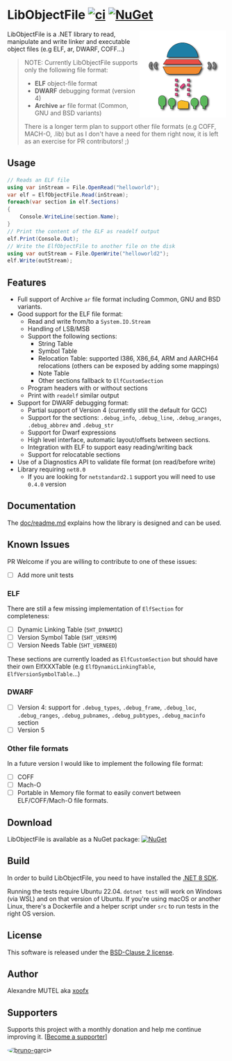 # LibObjectFile [![ci](https://github.com/xoofx/LibObjectFile/actions/workflows/CI.yml/badge.svg)](https://github.com/xoofx/LibObjectFile/actions/workflows/CI.yml) [![NuGet](https://img.shields.io/nuget/v/LibObjectFile.svg)](https://www.nuget.org/packages/LibObjectFile/)

<img align="right" width="200px" height="200px" src="https://raw.githubusercontent.com/xoofx/LibObjectFile/master/img/libobjectfile.png">

LibObjectFile is a .NET library to read, manipulate and write linker and executable object files (e.g ELF, ar, DWARF, COFF...)

> NOTE: Currently LibObjectFile supports only the following file format:
>
> - **ELF** object-file format
> - **DWARF** debugging format (version 4)
> - **Archive `ar`** file format (Common, GNU and BSD variants)
>
> There is a longer term plan to support other file formats (e.g COFF, MACH-O, .lib) but as I don't 
> have a need for them right now, it is left as an exercise for PR contributors! ;)

## Usage

```C#
// Reads an ELF file
using var inStream = File.OpenRead("helloworld");
var elf = ElfObjectFile.Read(inStream);
foreach(var section in elf.Sections)
{
    Console.WriteLine(section.Name);
}
// Print the content of the ELF as readelf output
elf.Print(Console.Out);
// Write the ElfObjectFile to another file on the disk
using var outStream = File.OpenWrite("helloworld2");
elf.Write(outStream);
```

## Features
- Full support of Archive `ar` file format including Common, GNU and BSD variants.
- Good support for the ELF file format:
  - Read and write from/to a `System.IO.Stream`
  - Handling of LSB/MSB
  - Support the following sections: 
    - String Table
    - Symbol Table
    - Relocation Table: supported I386, X86_64, ARM and AARCH64 relocations (others can be exposed by adding some mappings)
    - Note Table
    - Other sections fallback to `ElfCustomSection`
  - Program headers with or without sections
  - Print with `readelf` similar output
- Support for DWARF debugging format:
  - Partial support of Version 4 (currently still the default for GCC)
  - Support for the sections: `.debug_info`, `.debug_line`, `.debug_aranges`, `.debug_abbrev` and `.debug_str` 
  - Support for Dwarf expressions
  - High level interface, automatic layout/offsets between sections.
  - Integration with ELF to support easy reading/writing back
  - Support for relocatable sections
- Use of a Diagnostics API to validate file format (on read/before write)
- Library requiring `net8.0`
    - If you are looking for `netstandard2.1` support you will need to use `0.4.0` version

## Documentation

The [doc/readme.md](doc/readme.md) explains how the library is designed and can be used.

## Known Issues

PR Welcome if you are willing to contribute to one of these issues:

- [ ] Add more unit tests

### ELF
There are still a few missing implementation of `ElfSection` for completeness:

- [ ] Dynamic Linking Table (`SHT_DYNAMIC`)
- [ ] Version Symbol Table (`SHT_VERSYM`)
- [ ] Version Needs Table (`SHT_VERNEED`)

These sections are currently loaded as `ElfCustomSection` but should have their own ElfXXXTable (e.g `ElfDynamicLinkingTable`, `ElfVersionSymbolTable`...)

### DWARF

- [ ] Version 4: support for `.debug_types`, `.debug_frame`, `.debug_loc`, `.debug_ranges`, `.debug_pubnames`, `.debug_pubtypes`, `.debug_macinfo` section
- [ ] Version 5

### Other file formats
In a future version I would like to implement the following file format:

- [ ] COFF
- [ ] Mach-O
- [ ] Portable in Memory file format to easily convert between ELF/COFF/Mach-O file formats.

## Download

LibObjectFile is available as a NuGet package: [![NuGet](https://img.shields.io/nuget/v/LibObjectFile.svg)](https://www.nuget.org/packages/LibObjectFile/)

## Build

In order to build LibObjectFile, you need to have installed the [.NET 8 SDK](https://dotnet.microsoft.com/en-us/download).

Running the tests require Ubuntu 22.04. `dotnet test` will work on Windows (via WSL) and on that version of Ubuntu.
If you're using macOS or another Linux, there's a Dockerfile and a helper script under `src` to run tests in the right OS version.

## License

This software is released under the [BSD-Clause 2 license](https://github.com/xoofx/LibObjectFile/blob/master/license.txt).

## Author

Alexandre MUTEL aka [xoofx](https://xoofx.github.io)

## Supporters

Supports this project with a monthly donation and help me continue improving it. \[[Become a supporter](https://github.com/sponsors/xoofx)\]

[<img src="https://github.com/bruno-garcia.png?size=200" width="64px;" style="border-radius: 50%" alt="bruno-garcia"/>](https://github.com/bruno-garcia)
